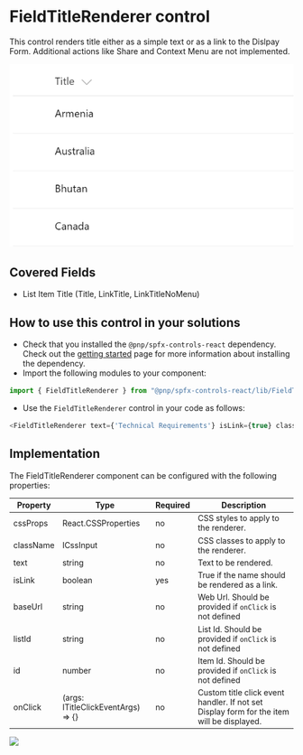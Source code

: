 # FieldTitleRenderer control

This control renders title either as a simple text or as a link to the Dislpay Form. Additional actions like Share and Context Menu are not implemented.

![FieldTitleRenderer control output](../../assets/FieldTitleRenderer.png)

## Covered Fields
- List Item Title (Title, LinkTitle, LinkTitleNoMenu)

## How to use this control in your solutions

- Check that you installed the `@pnp/spfx-controls-react` dependency. Check out the [getting started](../../#getting-started) page for more information about installing the dependency.
- Import the following modules to your component:

```TypeScript
import { FieldTitleRenderer } from "@pnp/spfx-controls-react/lib/FieldTitleRenderer";
```

- Use the `FieldTitleRenderer` control in your code as follows:

```TypeScript
<FieldTitleRenderer text={'Technical Requirements'} isLink={true} className={'some-class'} cssProps={{ background: '#f00' }} />
```

## Implementation

The FieldTitleRenderer component can be configured with the following properties:

| Property | Type | Required | Description |
| ---- | ---- | ---- | ---- |
| cssProps | React.CSSProperties | no | CSS styles to apply to the renderer. |
| className | ICssInput | no | CSS classes to apply to the renderer. |
| text | string | no | Text to be rendered. |
| isLink | boolean | yes | True if the name should be rendered as a link. |
| baseUrl | string | no | Web Url. Should be provided if `onClick` is not defined |
| listId | string | no | List Id. Should be provided if `onClick` is not defined |
| id | number | no | Item Id. Should be provided if `onClick` is not defined |
| onClick | (args: ITitleClickEventArgs) => {} | no | Custom title click event handler. If not set Display form for the item will be displayed. |


![](https://telemetry.sharepointpnp.com/sp-dev-fx-controls-react/wiki/controls/fields/FieldTitleRenderer)

